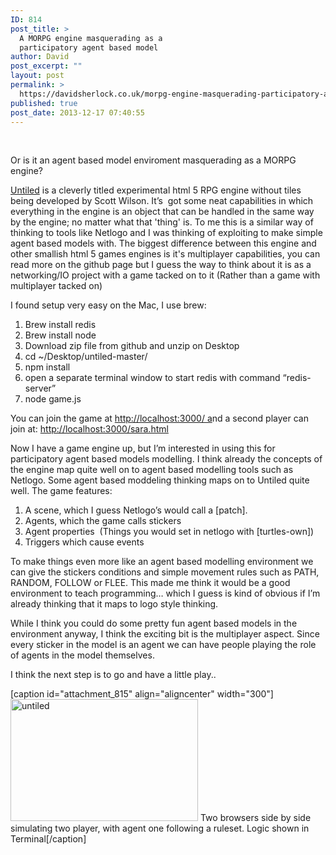 ```yaml
---
ID: 814
post_title: >
  A MORPG engine masquerading as a
  participatory agent based model
author: David
post_excerpt: ""
layout: post
permalink: >
  https://davidsherlock.co.uk/morpg-engine-masquerading-participatory-agent-based-model/
published: true
post_date: 2013-12-17 07:40:55
---
```

&nbsp;

Or is it an agent based model enviroment masquerading as a MORPG engine?

<a href="https://github.com/scottbw/untiled">Untiled</a> is a cleverly titled experimental html 5 RPG engine without tiles being developed by Scott Wilson. It’s  got some neat capabilities in which everything in the engine is an object that can be handled in the same way by the engine; no matter what that 'thing' is. To me this is a similar way of thinking to tools like Netlogo and I was thinking of exploiting to make simple agent based models with. The biggest difference between this engine and other smallish html 5 games engines is it's multiplayer capabilities, you can read more on the github page but I guess the way to think about it is as a networking/IO project with a game tacked on to it (Rather than a game with multiplayer tacked on)

I found setup very easy on the Mac, I use brew:
<ol>
	<li>Brew install redis</li>
	<li>Brew install node</li>
	<li>Download zip file from github and unzip on Desktop</li>
	<li>cd ~/Desktop/untiled-master/</li>
	<li>npm install</li>
	<li>open a separate terminal window to start redis with command “redis-server”</li>
	<li>node game.js</li>
</ol>
You can join the game at <a href="http://localhost:3000/sara.html">http://localhost:3000/ a</a>nd a second player can join at: <a href="http://localhost:3000/sara.html">http://localhost:3000/sara.html</a>

Now I have a game engine up, but I’m interested in using this for participatory agent based models modelling. I think already the concepts of the engine map quite well on to agent based modelling tools such as Netlogo. Some agent based moddeling thinking maps on to Untiled quite well. The game features:
<ol>
	<li>A scene, which I guess Netlogo’s would call a [patch].</li>
	<li>Agents, which the game calls stickers</li>
	<li>Agent properties  (Things you would set in netlogo with [turtles-own])</li>
	<li>Triggers which cause events</li>
</ol>
To make things even more like an agent based modelling environment we can give the stickers conditions and simple movement rules such as PATH, RANDOM, FOLLOW or FLEE. This made me think it would be a good environment to teach programming… which I guess is kind of obvious if I’m already thinking that it maps to logo style thinking.

While I think you could do some pretty fun agent based models in the environment anyway, I think the exciting bit is the multiplayer aspect. Since every sticker in the model is an agent we can have people playing the role of agents in the model themselves.

I think the next step is to go and have a little play..

[caption id="attachment_815" align="aligncenter" width="300"]<a href="http://davidsherlock.co.uk/wp-content/uploads/2013/12/untiled.png"><img class="size-medium wp-image-815" alt="untiled" src="http://davidsherlock.co.uk/wp-content/uploads/2013/12/untiled-300x195.png" width="300" height="195" /></a> Two browsers side by side simulating two player, with agent one following a ruleset. Logic shown in Terminal[/caption]

&nbsp;

&nbsp;

&nbsp;